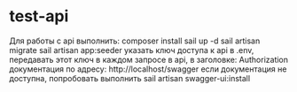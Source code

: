 
# test-api

Для работы с api выполнить:
composer install
sail up -d
sail artisan migrate
sail artisan app:seeder
указать ключ доступа к api в .env, передавать этот ключ в каждом запросе в api, в заголовке: Authorization
документация по адресу: http://localhost/swagger
если документация не доступна, попробовать выполнить sail artisan swagger-ui:install

